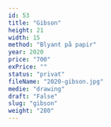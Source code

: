 ```yaml
---
id: 53
title: "Gibson"
height: 21
width: 15
method: "Blyant på papir"
year: 2020
price: "700"
exPrice: ""
status: "privat"
fileName: "2020-gibson.jpg"
medie: "drawing"
draft: "False"
slug: "gibson"
weight: "280"
---
```


